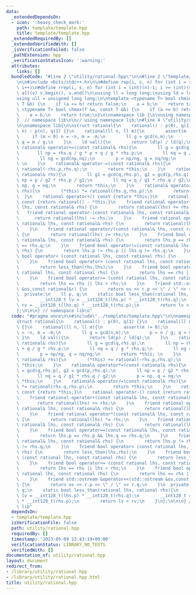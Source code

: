 ```yaml
---
data:
  _extendedDependsOn:
  - icon: ':heavy_check_mark:'
    path: template/template.hpp
    title: template/template.hpp
  _extendedRequiredBy: []
  _extendedVerifiedWith: []
  _isVerificationFailed: false
  _pathExtension: hpp
  _verificationStatusIcon: ':warning:'
  attributes:
    links: []
  bundledCode: "#line 2 \"utility/rational.hpp\"\n\n#line 2 \"template/template.hpp\"\
    \n\n#include <bits/stdc++.h>\n\n#define rep(i, s, n) for (int i = s; i < (int)(n);\
    \ i++)\n#define rrep(i, s, n) for (int i = (int)(n)-1; i >= (int)(s); i--)\n#define\
    \ all(v) v.begin(), v.end()\n\nusing ll = long long;\nusing ld = long double;\n\
    using ull = unsigned long long;\n\ntemplate <typename T> bool chmin(T &a, const\
    \ T &b) {\n    if (a <= b) return false;\n    a = b;\n    return true;\n}\ntemplate\
    \ <typename T> bool chmax(T &a, const T &b) {\n    if (a >= b) return false;\n\
    \    a = b;\n    return true;\n}\n\nnamespace lib {\n\nusing namespace std;\n\n\
    }  // namespace lib\n\n// using namespace lib;\n#line 4 \"utility/rational.hpp\"\
    \n\nnamespace lib{\n\nstruct rational{\n    rational() : p(0), q(1) {}\n    rational(ll\
    \ n) : p(n), q(1) {}\n    rational(ll n, ll m){\n        assert(m != 0);\n   \
    \     if (m < 0) n = -n, m = -m;\n        ll g = gcd(n,m);\n        p = n / g;\
    \ q = m / g;\n    }\n    ld val(){\n        return ld(p) / ld(q);\n    }\n   \
    \ rational& operator+=(const rational& rhs){\n        ll g = gcd(q,rhs.q);\n \
    \       ll np = rhs.q / g * p + q / g * rhs.p;\n        ll nq = q / g * rhs.q;\n\
    \        ll ng = gcd(np,nq);\n        p = np/ng, q = nq/ng;\n        return *this;\
    \ \n    }\n    rational& operator-=(const rational& rhs){\n        (*this) +=\
    \ rational(-rhs.p,rhs.q);\n        return *this;\n    }\n    rational& operator*=(const\
    \ rational& rhs){\n        ll g1 = gcd(q,rhs.p), g2 = gcd(p,rhs.q);\n        ll\
    \ np = p / g2 * rhs.p / g1;\n        ll nq = q / g1 * rhs.q / g2;\n        p =\
    \ np, q = nq;\n        return *this;\n    }\n    rational& operator/=(const rational&\
    \ rhs){\n        (*this) *= rational(rhs.q,rhs.p);\n        return *this;\n  \
    \  }\n    rational operator+() const {return *this;}\n    rational operator-()\
    \ const {return rational() - *this;}\n    friend rational operator+(const rational&\
    \ lhs, const rational& rhs) {\n        return rational(lhs) += rhs;\n    }\n \
    \   friend rational operator-(const rational& lhs, const rational& rhs) {\n  \
    \      return rational(lhs) -= rhs;\n    }\n    friend rational operator*(const\
    \ rational& lhs, const rational& rhs) {\n        return rational(lhs) *= rhs;\n\
    \    }\n    friend rational operator/(const rational& lhs, const rational& rhs)\
    \ {\n        return rational(lhs) /= rhs;\n    }\n    friend bool operator==(const\
    \ rational& lhs, const rational& rhs) {\n        return lhs.p == rhs.p && lhs.q\
    \ == rhs.q;\n    }\n    friend bool operator!=(const rational& lhs, const rational&\
    \ rhs) {\n        return lhs.p != rhs.p || lhs.q != rhs.q;\n    }\n    friend\
    \ bool operator< (const rational lhs, const rational rhs) {\n        return less_than(lhs,rhs);\n\
    \    }\n    friend bool operator> (const rational lhs, const rational rhs) {\n\
    \        return less_than(rhs,lhs);\n    }\n    friend bool operator<= (const\
    \ rational lhs, const rational rhs) {\n        return lhs == rhs || lhs < rhs;\n\
    \    }\n    friend bool operator>= (const rational lhs, const rational rhs) {\n\
    \        return lhs == rhs || lhs > rhs;\n    }\n    friend std::ostream &operator<<(std::ostream\
    \ &os,const rational&r) {\n        return os << r.p << \" / \" << r.q;\n    }\n\
    \  private:\n    ll p, q;\n    static bool less_than(rational lhs, rational rhs){\n\
    \        __int128_t lv = __int128_t(lhs.p) * __int128_t(rhs.q);\n        __int128_t\
    \ rv = __int128_t(lhs.q) * __int128_t(rhs.p);\n        return lv < rv;\n    }\n\
    };\n\n\n} // namespace lib\n"
  code: "#pragma once\n\n#include\"../template/template.hpp\"\n\nnamespace lib{\n\n\
    struct rational{\n    rational() : p(0), q(1) {}\n    rational(ll n) : p(n), q(1)\
    \ {}\n    rational(ll n, ll m){\n        assert(m != 0);\n        if (m < 0) n\
    \ = -n, m = -m;\n        ll g = gcd(n,m);\n        p = n / g; q = m / g;\n   \
    \ }\n    ld val(){\n        return ld(p) / ld(q);\n    }\n    rational& operator+=(const\
    \ rational& rhs){\n        ll g = gcd(q,rhs.q);\n        ll np = rhs.q / g * p\
    \ + q / g * rhs.p;\n        ll nq = q / g * rhs.q;\n        ll ng = gcd(np,nq);\n\
    \        p = np/ng, q = nq/ng;\n        return *this; \n    }\n    rational& operator-=(const\
    \ rational& rhs){\n        (*this) += rational(-rhs.p,rhs.q);\n        return\
    \ *this;\n    }\n    rational& operator*=(const rational& rhs){\n        ll g1\
    \ = gcd(q,rhs.p), g2 = gcd(p,rhs.q);\n        ll np = p / g2 * rhs.p / g1;\n \
    \       ll nq = q / g1 * rhs.q / g2;\n        p = np, q = nq;\n        return\
    \ *this;\n    }\n    rational& operator/=(const rational& rhs){\n        (*this)\
    \ *= rational(rhs.q,rhs.p);\n        return *this;\n    }\n    rational operator+()\
    \ const {return *this;}\n    rational operator-() const {return rational() - *this;}\n\
    \    friend rational operator+(const rational& lhs, const rational& rhs) {\n \
    \       return rational(lhs) += rhs;\n    }\n    friend rational operator-(const\
    \ rational& lhs, const rational& rhs) {\n        return rational(lhs) -= rhs;\n\
    \    }\n    friend rational operator*(const rational& lhs, const rational& rhs)\
    \ {\n        return rational(lhs) *= rhs;\n    }\n    friend rational operator/(const\
    \ rational& lhs, const rational& rhs) {\n        return rational(lhs) /= rhs;\n\
    \    }\n    friend bool operator==(const rational& lhs, const rational& rhs) {\n\
    \        return lhs.p == rhs.p && lhs.q == rhs.q;\n    }\n    friend bool operator!=(const\
    \ rational& lhs, const rational& rhs) {\n        return lhs.p != rhs.p || lhs.q\
    \ != rhs.q;\n    }\n    friend bool operator< (const rational lhs, const rational\
    \ rhs) {\n        return less_than(lhs,rhs);\n    }\n    friend bool operator>\
    \ (const rational lhs, const rational rhs) {\n        return less_than(rhs,lhs);\n\
    \    }\n    friend bool operator<= (const rational lhs, const rational rhs) {\n\
    \        return lhs == rhs || lhs < rhs;\n    }\n    friend bool operator>= (const\
    \ rational lhs, const rational rhs) {\n        return lhs == rhs || lhs > rhs;\n\
    \    }\n    friend std::ostream &operator<<(std::ostream &os,const rational&r)\
    \ {\n        return os << r.p << \" / \" << r.q;\n    }\n  private:\n    ll p,\
    \ q;\n    static bool less_than(rational lhs, rational rhs){\n        __int128_t\
    \ lv = __int128_t(lhs.p) * __int128_t(rhs.q);\n        __int128_t rv = __int128_t(lhs.q)\
    \ * __int128_t(rhs.p);\n        return lv < rv;\n    }\n};\n\n\n} // namespace\
    \ lib"
  dependsOn:
  - template/template.hpp
  isVerificationFile: false
  path: utility/rational.hpp
  requiredBy: []
  timestamp: '2023-05-09 22:43:19+09:00'
  verificationStatus: LIBRARY_NO_TESTS
  verifiedWith: []
documentation_of: utility/rational.hpp
layout: document
redirect_from:
- /library/utility/rational.hpp
- /library/utility/rational.hpp.html
title: utility/rational.hpp
---
```

